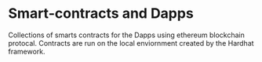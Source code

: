 # Smart-contracts and Dapps

Collections of smarts contracts for the Dapps using ethereum blockchain protocal. Contracts are run on the local enviornment created by the Hardhat framework.
